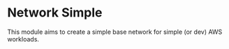 # Network Simple

This module aims to create a simple base network for simple (or dev) AWS workloads.
